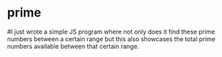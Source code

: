# prime
#I just wrote a simple JS program where not only does it find these prime numbers between a certain range but this also showcases the total prime numbers available between that certain range.
